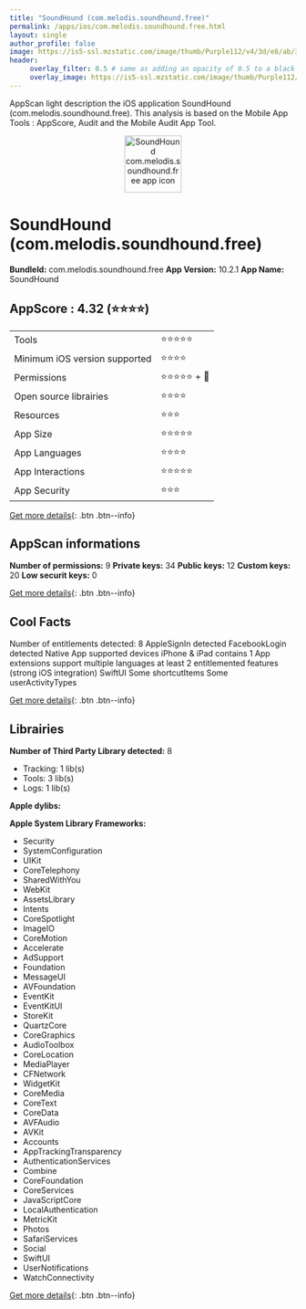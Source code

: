 ```yaml
---
title: "SoundHound (com.melodis.soundhound.free)"
permalink: /apps/ios/com.melodis.soundhound.free.html
layout: single
author_profile: false
image: https://is5-ssl.mzstatic.com/image/thumb/Purple112/v4/3d/e8/ab/3de8abb5-f0ba-089b-97c8-acb2d2b5802d/AppIcon-Freemium-0-1x_U007emarketing-0-7-0-sRGB-85-220.png/512x512bb.jpg
header: 
     overlay_filter: 0.5 # same as adding an opacity of 0.5 to a black background
     overlay_image: https://is5-ssl.mzstatic.com/image/thumb/Purple112/v4/3d/e8/ab/3de8abb5-f0ba-089b-97c8-acb2d2b5802d/AppIcon-Freemium-0-1x_U007emarketing-0-7-0-sRGB-85-220.png/512x512bb.jpg
---
```

AppScan light description the iOS application SoundHound (com.melodis.soundhound.free). This analysis is based on the Mobile App Tools : AppScore, Audit and the Mobile Audit App Tool.

  
  
<div style="text-align: center;"><img src="https://is5-ssl.mzstatic.com/image/thumb/Purple112/v4/3d/e8/ab/3de8abb5-f0ba-089b-97c8-acb2d2b5802d/AppIcon-Freemium-0-1x_U007emarketing-0-7-0-sRGB-85-220.png/512x512bb.jpg" width="100" height="100" alt="SoundHound com.melodis.soundhound.free app icon"></div>  
  
# SoundHound (com.melodis.soundhound.free)

**BundleId:** com.melodis.soundhound.free
**App Version:** 10.2.1
**App Name:** SoundHound


## AppScore : 4.32 (⭐️⭐️⭐️⭐️) 

<table>
<tr><td> Tools </td><td> ⭐️⭐️⭐️⭐️⭐️ </td></tr>
<tr><td> Minimum iOS version supported </td><td> ⭐️⭐️⭐️⭐️ </td></tr>
<tr><td> Permissions </td><td> ⭐️⭐️⭐️⭐️⭐️ + 🌟 </td></tr>
<tr><td> Open source librairies </td><td> ⭐️⭐️⭐️⭐️ </td></tr>
<tr><td> Resources </td><td> ⭐️⭐️⭐️ </td></tr>
<tr><td> App Size </td><td> ⭐️⭐️⭐️⭐️⭐️ </td></tr>
<tr><td> App Languages </td><td> ⭐️⭐️⭐️⭐️ </td></tr>
<tr><td> App Interactions </td><td> ⭐️⭐️⭐️⭐️⭐️ </td></tr>
<tr><td> App Security </td><td> ⭐️⭐️⭐️ </td></tr>
</table>

[Get more details](/pricing.html){: .btn .btn--info}  
  
## AppScan informations 

**Number of permissions:** 9
**Private keys:** 34
**Public keys:** 12
**Custom keys:** 20
**Low securit keys:** 0
  
[Get more details](/pricing.html){: .btn .btn--info}

## Cool Facts

Number of entitlements detected: 8
AppleSignIn detected
FacebookLogin detected
Native App
supported devices iPhone & iPad
contains 1 App extensions
support multiple languages
at least 2 entitlemented features (strong iOS integration)
SwiftUI
Some shortcutItems 
Some userActivityTypes
  
[Get more details](/pricing.html){: .btn .btn--info}

## Librairies 
**Number of Third Party Library detected:** 8
- Tracking: 1 lib(s)
- Tools: 3 lib(s)
- Logs: 1 lib(s)

**Apple dylibs:**


**Apple System Library Frameworks:**
- Security
- SystemConfiguration
- UIKit
- CoreTelephony
- SharedWithYou
- WebKit
- AssetsLibrary
- Intents
- CoreSpotlight
- ImageIO
- CoreMotion
- Accelerate
- AdSupport
- Foundation
- MessageUI
- AVFoundation
- EventKit
- EventKitUI
- StoreKit
- QuartzCore
- CoreGraphics
- AudioToolbox
- CoreLocation
- MediaPlayer
- CFNetwork
- WidgetKit
- CoreMedia
- CoreText
- CoreData
- AVFAudio
- AVKit
- Accounts
- AppTrackingTransparency
- AuthenticationServices
- Combine
- CoreFoundation
- CoreServices
- JavaScriptCore
- LocalAuthentication
- MetricKit
- Photos
- SafariServices
- Social
- SwiftUI
- UserNotifications
- WatchConnectivity


  
[Get more details](/pricing.html){: .btn .btn--info}

